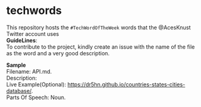 # techwords
This repository hosts the `#TechWordOfTheWeek` words that the @AcesKnust Twitter account uses   
**GuideLines**:    
To contribute to the project, kindly create an issue with the name of the file as the word and a very good description.


**Sample**    
Filename: API.md.     
Description:    
Live Example(Optional): https://dr5hn.github.io/countries-states-cities-database/.    
Parts Of Speech: Noun.    



